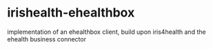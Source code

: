 # irishealth-ehealthbox
implementation of an ehealthbox client, build upon iris4health and the ehealth business connector
